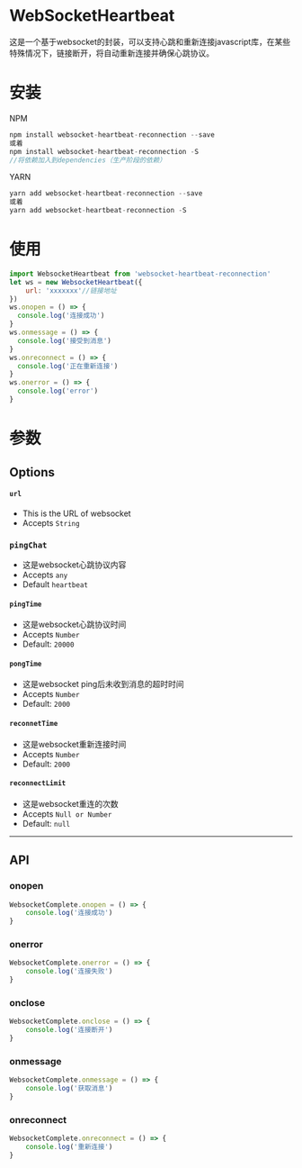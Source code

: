 # WebSocketHeartbeat

这是一个基于websocket的封装，可以支持心跳和重新连接javascript库，在某些特殊情况下，链接断开，将自动重新连接并确保心跳协议。


# 安装

NPM

```javascript
npm install websocket-heartbeat-reconnection --save
或着
npm install websocket-heartbeat-reconnection -S
//将依赖加入到dependencies（生产阶段的依赖）
```
YARN

```javascript
yarn add websocket-heartbeat-reconnection --save
或着
yarn add websocket-heartbeat-reconnection -S
```

# 使用
```javascript
import WebsocketHeartbeat from 'websocket-heartbeat-reconnection'
let ws = new WebsocketHeartbeat({
    url: 'xxxxxxx'//链接地址
})
ws.onopen = () => {
  console.log('连接成功')
}
ws.onmessage = () => {
  console.log('接受到消息')
}
ws.onreconnect = () => {
  console.log('正在重新连接')
}
ws.onerror = () => {
  console.log('error')
}
```
# 参数

## Options

#### `url`
- This is the URL of websocket
- Accepts `String`
  
### `pingChat`
- 这是websocket心跳协议内容
- Accepts `any`
- Default `heartbeat`

#### `pingTime`
- 这是websocket心跳协议时间
- Accepts `Number`
- Default: `20000`

#### `pongTime`
- 这是websocket ping后未收到消息的超时时间
- Accepts `Number`
- Default: `2000`

#### `reconnetTime`
- 这是websocket重新连接时间
- Accepts `Number`
- Default: `2000`

#### `reconnectLimit`
- 这是websocket重连的次数
- Accepts `Null or Number`
- Default: `null`

---

## API

### onopen
```javascript
WebsocketComplete.onopen = () => {
    console.log('连接成功')
}
```

### onerror
```javascript
WebsocketComplete.onerror = () => {
    console.log('连接失败')
}
```

### onclose
```javascript
WebsocketComplete.onclose = () => {
    console.log('连接断开')
}
```

### onmessage
```javascript
WebsocketComplete.onmessage = () => {
    console.log('获取消息')
}
```

### onreconnect
```javascript
WebsocketComplete.onreconnect = () => {
    console.log('重新连接')
}
```
